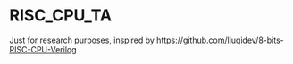 # RISC_CPU_TA
Just for research purposes, inspired by https://github.com/liuqidev/8-bits-RISC-CPU-Verilog
